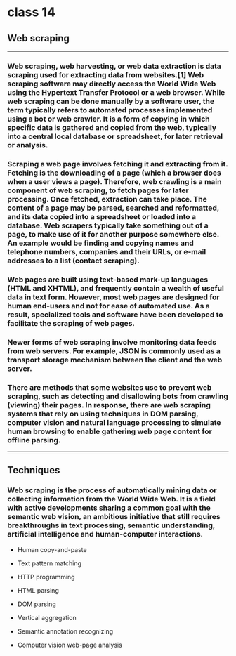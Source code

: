 # class 14

## Web scraping

----------------------

### Web scraping, web harvesting, or web data extraction is data scraping used for extracting data from websites.[1] Web scraping software may directly access the World Wide Web using the Hypertext Transfer Protocol or a web browser. While web scraping can be done manually by a software user, the term typically refers to automated processes implemented using a bot or web crawler. It is a form of copying in which specific data is gathered and copied from the web, typically into a central local database or spreadsheet, for later retrieval or analysis.

### Scraping a web page involves fetching it and extracting from it. Fetching is the downloading of a page (which a browser does when a user views a page). Therefore, web crawling is a main component of web scraping, to fetch pages for later processing. Once fetched, extraction can take place. The content of a page may be parsed, searched and reformatted, and its data copied into a spreadsheet or loaded into a database. Web scrapers typically take something out of a page, to make use of it for another purpose somewhere else. An example would be finding and copying names and telephone numbers, companies and their URLs, or e-mail addresses to a list (contact scraping).

### Web pages are built using text-based mark-up languages (HTML and XHTML), and frequently contain a wealth of useful data in text form. However, most web pages are designed for human end-users and not for ease of automated use. As a result, specialized tools and software have been developed to facilitate the scraping of web pages.

### Newer forms of web scraping involve monitoring data feeds from web servers. For example, JSON is commonly used as a transport storage mechanism between the client and the web server.

### There are methods that some websites use to prevent web scraping, such as detecting and disallowing bots from crawling (viewing) their pages. In response, there are web scraping systems that rely on using techniques in DOM parsing, computer vision and natural language processing to simulate human browsing to enable gathering web page content for offline parsing.

----------------------

## Techniques

### Web scraping is the process of automatically mining data or collecting information from the World Wide Web. It is a field with active developments sharing a common goal with the semantic web vision, an ambitious initiative that still requires breakthroughs in text processing, semantic understanding, artificial intelligence and human-computer interactions.

- Human copy-and-paste

- Text pattern matching

- HTTP programming

- HTML parsing

- DOM parsing

- Vertical aggregation

- Semantic annotation recognizing

- Computer vision web-page analysis
